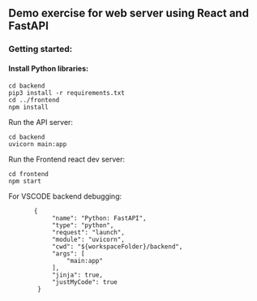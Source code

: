 ## Demo exercise for web server using React and FastAPI

### Getting started:

#### Install Python libraries:

```
cd backend
pip3 install -r requirements.txt
cd ../frontend
npm install
```

Run the API server:

```
cd backend
uvicorn main:app
```

Run the Frontend react dev server:

```
cd frontend
npm start
```

For VSCODE backend debugging:

```
       {
            "name": "Python: FastAPI",
            "type": "python",
            "request": "launch",
            "module": "uvicorn",
            "cwd": "${workspaceFolder}/backend",
            "args": [
                "main:app"
            ],
            "jinja": true,
            "justMyCode": true
        }
```
